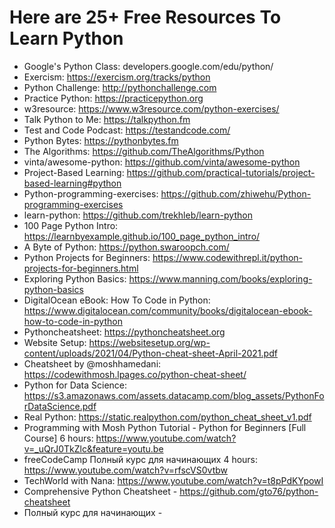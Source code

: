 # Here are 25+ Free Resources To Learn Python
* Google's Python Class: developers.google.com/edu/python/
* Exercism: https://exercism.org/tracks/python
* Python Challenge: http://pythonchallenge.com
* Practice Python: https://practicepython.org
* w3resource:  https://www.w3resource.com/python-exercises/
* Talk Python to Me: https://talkpython.fm
* Test and Code Podcast: https://testandcode.com/
* Python Bytes: https://pythonbytes.fm
* The Algorithms: https://github.com/TheAlgorithms/Python
*  vinta/awesome-python: https://github.com/vinta/awesome-python
*  Project-Based Learning: https://github.com/practical-tutorials/project-based-learning#python
*  Python-programming-exercises: https://github.com/zhiwehu/Python-programming-exercises
*  learn-python: https://github.com/trekhleb/learn-python
*  100 Page Python Intro: https://learnbyexample.github.io/100_page_python_intro/
*  A Byte of Python: https://python.swaroopch.com/
*  Python Projects for Beginners: https://www.codewithrepl.it/python-projects-for-beginners.html
*  Exploring Python Basics: https://www.manning.com/books/exploring-python-basics
*  DigitalOcean eBook: How To Code in Python: https://www.digitalocean.com/community/books/digitalocean-ebook-how-to-code-in-python
*  Pythoncheatsheet: https://pythoncheatsheet.org
*  Website Setup: https://websitesetup.org/wp-content/uploads/2021/04/Python-cheat-sheet-April-2021.pdf
*  Cheatsheet by @moshhamedani: https://codewithmosh.lpages.co/python-cheat-sheet/
*   Python for Data Science: https://s3.amazonaws.com/assets.datacamp.com/blog_assets/PythonForDataScience.pdf
*   Real Python: https://static.realpython.com/python_cheat_sheet_v1.pdf
*   Programming with Mosh Python Tutorial - Python for Beginners [Full Course] 6 hours: https://www.youtube.com/watch?v=_uQrJ0TkZlc&feature=youtu.be
*   freeCodeCamp Полный курс для начинающих 4 hours: https://www.youtube.com/watch?v=rfscVS0vtbw
*   TechWorld with Nana: https://www.youtube.com/watch?v=t8pPdKYpowI
*   Comprehensive Python Cheatsheet - https://github.com/gto76/python-cheatsheet
*    Полный курс для начинающих -